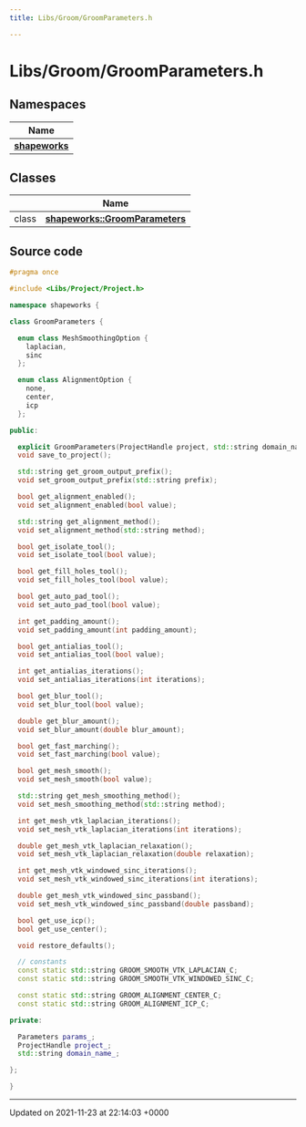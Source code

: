 ```yaml
---
title: Libs/Groom/GroomParameters.h

---
```


# Libs/Groom/GroomParameters.h



## Namespaces

| Name           |
| -------------- |
| **[shapeworks](../Namespaces/namespaceshapeworks.md)**  |

## Classes

|                | Name           |
| -------------- | -------------- |
| class | **[shapeworks::GroomParameters](../Classes/classshapeworks_1_1GroomParameters.md)**  |




## Source code

```cpp
#pragma once

#include <Libs/Project/Project.h>

namespace shapeworks {

class GroomParameters {

  enum class MeshSmoothingOption {
    laplacian,
    sinc
  };

  enum class AlignmentOption {
    none,
    center,
    icp
  };

public:

  explicit GroomParameters(ProjectHandle project, std::string domain_name = "");
  void save_to_project();

  std::string get_groom_output_prefix();
  void set_groom_output_prefix(std::string prefix);

  bool get_alignment_enabled();
  void set_alignment_enabled(bool value);

  std::string get_alignment_method();
  void set_alignment_method(std::string method);

  bool get_isolate_tool();
  void set_isolate_tool(bool value);

  bool get_fill_holes_tool();
  void set_fill_holes_tool(bool value);

  bool get_auto_pad_tool();
  void set_auto_pad_tool(bool value);

  int get_padding_amount();
  void set_padding_amount(int padding_amount);

  bool get_antialias_tool();
  void set_antialias_tool(bool value);

  int get_antialias_iterations();
  void set_antialias_iterations(int iterations);

  bool get_blur_tool();
  void set_blur_tool(bool value);

  double get_blur_amount();
  void set_blur_amount(double blur_amount);

  bool get_fast_marching();
  void set_fast_marching(bool value);

  bool get_mesh_smooth();
  void set_mesh_smooth(bool value);

  std::string get_mesh_smoothing_method();
  void set_mesh_smoothing_method(std::string method);

  int get_mesh_vtk_laplacian_iterations();
  void set_mesh_vtk_laplacian_iterations(int iterations);

  double get_mesh_vtk_laplacian_relaxation();
  void set_mesh_vtk_laplacian_relaxation(double relaxation);

  int get_mesh_vtk_windowed_sinc_iterations();
  void set_mesh_vtk_windowed_sinc_iterations(int iterations);

  double get_mesh_vtk_windowed_sinc_passband();
  void set_mesh_vtk_windowed_sinc_passband(double passband);

  bool get_use_icp();
  bool get_use_center();

  void restore_defaults();

  // constants
  const static std::string GROOM_SMOOTH_VTK_LAPLACIAN_C;
  const static std::string GROOM_SMOOTH_VTK_WINDOWED_SINC_C;

  const static std::string GROOM_ALIGNMENT_CENTER_C;
  const static std::string GROOM_ALIGNMENT_ICP_C;

private:

  Parameters params_;
  ProjectHandle project_;
  std::string domain_name_;

};

}
```


-------------------------------

Updated on 2021-11-23 at 22:14:03 +0000
